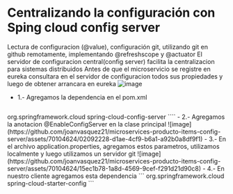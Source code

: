 # Centralizando la configuración con Sping cloud config server
Lectura de configuracion (@value), configuración git, utilizando git en  github remotamente, implementando @refreshscope y @actuator
El servidor de configuracion central(config server) facilita la centralizacion para sistemas distribuidos
Antes de que el microservicio se registre en eureka consultara en el servidor de configuracion todos sus propiedades y luego de obtener arrancara en eureka
![image](https://github.com/joanvasquez21/microservices-producto-items-config-server/assets/70104624/8c4da0a5-54a1-44b2-94a3-f50c97f73631)

- 1.- Agregamos la dependencia en el pom.xml
  ``` 
<dependency>
     <groupId>org.springframework.cloud</groupId>
     <artifactId>spring-cloud-config-server</artifactId>
</dependency>
````
- 2.- Agregamos la anotacion @EnableConfigServer en la clase principal 
![image](https://github.com/joanvasquez21/microservices-producto-items-config-server/assets/70104624/02092228-d1ae-4cf9-b6a1-a92b0a8df9f1)
- 3.- En el archivo application.properties, agregamos estos parametros, utilizamos localmente y luego utilizamos un servidor git
![image](https://github.com/joanvasquez21/microservices-producto-items-config-server/assets/70104624/15ec1b78-1a8d-4569-9cef-f291d21d90c8)
- 4.- En nuestro cliente agregamos esta dependencia
```
<dependency>
   <groupId>org.springframework.cloud</groupId>
   <artifactId>spring-cloud-starter-config</artifactId>
</dependency>
```
